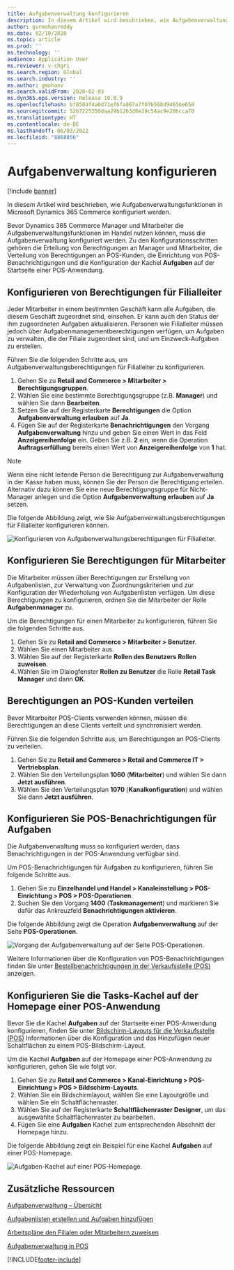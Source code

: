 ```yaml
---
title: Aufgabenverwaltung konfigurieren
description: In diesem Artikel wird beschrieben, wie Aufgabenverwaltungsfunktionen in Microsoft Dynamics 365 Commerce konfiguriert werden.
author: gvrmohanreddy
ms.date: 02/10/2020
ms.topic: article
ms.prod: ''
ms.technology: ''
audience: Application User
ms.reviewer: v-chgri
ms.search.region: Global
ms.search.industry: ''
ms.author: gmohanv
ms.search.validFrom: 2020-02-03
ms.dyn365.ops.version: Release 10.0.9
ms.openlocfilehash: bf8584f4a0d71ef6fa867a7f07b568d94656e650
ms.sourcegitcommit: 52b7225350daa29b1263d8e29c54ac9e20bcca70
ms.translationtype: HT
ms.contentlocale: de-DE
ms.lasthandoff: 06/03/2022
ms.locfileid: "8868856"
---
```

# <a name="configure-task-management"></a>Aufgabenverwaltung konfigurieren

[!include [banner](includes/banner.md)]

In diesem Artikel wird beschrieben, wie Aufgabenverwaltungsfunktionen in Microsoft Dynamics 365 Commerce konfiguriert werden.

Bevor Dynamics 365 Commerce Manager und Mitarbeiter die Aufgabenverwaltungsfunktionen im Handel nutzen können, muss die Aufgabenverwaltung konfiguriert werden. Zu den Konfigurationsschritten gehören die Erteilung von Berechtigungen an Manager und Mitarbeiter, die Verteilung von Berechtigungen an POS-Kunden, die Einrichtung von POS-Benachrichtigungen und die Konfiguration der Kachel **Aufgaben** auf der Startseite einer POS-Anwendung.

## <a name="configure-permissions-for-store-managers"></a>Konfigurieren von Berechtigungen für Filialleiter

Jeder Mitarbeiter in einem bestimmten Geschäft kann alle Aufgaben, die diesem Geschäft zugeordnet sind, einsehen. Er kann auch den Status der ihm zugeordneten Aufgaben aktualisieren. Personen wie Filialleiter müssen jedoch über Aufgabenmanagementberechtigungen verfügen, um Aufgaben zu verwalten, die der Filiale zugeordnet sind, und um Einzweck-Aufgaben zu erstellen.

Führen Sie die folgenden Schritte aus, um Aufgabenverwaltungsberechtigungen für Filialleiter zu konfigurieren.

1. Gehen Sie zu **Retail and Commerce \> Mitarbeiter \> Berechtigungsgruppen**.
1. Wählen Sie eine bestimmte Berechtigungsgruppe (z.B. **Manager**) und wählen Sie dann **Bearbeiten**.
1. Setzen Sie auf der Registerkarte **Berechtigungen** die Option **Aufgabenverwaltung erlauben** auf **Ja**.
1. Fügen Sie auf der Registerkarte **Benachrichtigungen** den Vorgang **Aufgabenverwaltung** hinzu und geben Sie einen Wert in das Feld **Anzeigereihenfolge** ein. Geben Sie z.B. **2** ein, wenn die Operation **Auftragserfüllung** bereits einen Wert von **Anzeigereihenfolge** von **1** hat.
    
> [!NOTE]
> Wenn eine nicht leitende Person die Berechtigung zur Aufgabenverwaltung in der Kasse haben muss, können Sie der Person die Berechtigung erteilen. Alternativ dazu können Sie eine neue Berechtigungsgruppe für Nicht-Manager anlegen und die Option **Aufgabenverwaltung erlauben** auf **Ja** setzen.

Die folgende Abbildung zeigt, wie Sie Aufgabenverwaltungsberechtigungen für Filialleiter konfigurieren können.

![Konfigurieren von Aufgabenverwaltungsberechtigungen für Filialleiter.](media/HQ-POS-Tasks-Notifications-User-Permission.png)

## <a name="configure-permissions-for-employees"></a>Konfigurieren Sie Berechtigungen für Mitarbeiter

Die Mitarbeiter müssen über Berechtigungen zur Erstellung von Aufgabenlisten, zur Verwaltung von Zuordnungskriterien und zur Konfiguration der Wiederholung von Aufgabenlisten verfügen. Um diese Berechtigungen zu konfigurieren, ordnen Sie die Mitarbeiter der Rolle **Aufgabenmanager** zu.

Um die Berechtigungen für einen Mitarbeiter zu konfigurieren, führen Sie die folgenden Schritte aus.

1. Gehen Sie zu **Retail and Commerce \> Mitarbeiter \> Benutzer**.
1. Wählen Sie einen Mitarbeiter aus.
1. Wählen Sie auf der Registerkarte **Rollen des Benutzers** **Rollen zuweisen**.
1. Wählen Sie im Dialogfenster **Rollen zu Benutzer** die Rolle **Retail Task Manager** und dann **OK**.

## <a name="distribute-permissions-to-pos-clients"></a>Berechtigungen an POS-Kunden verteilen

Bevor Mitarbeiter POS-Clients verwenden können, müssen die Berechtigungen an diese Clients verteilt und synchronisiert werden.

Führen Sie die folgenden Schritte aus, um Berechtigungen an POS-Clients zu verteilen.

1. Gehen Sie zu **Retail and Commerce \> Retail and Commerce IT \> Vertriebsplan**.
1. Wählen Sie den Verteilungsplan **1060** (**Mitarbeiter**) und wählen Sie dann **Jetzt ausführen**.
1. Wählen Sie den Verteilungsplan **1070** (**Kanalkonfiguration**) und wählen Sie dann **Jetzt ausführen**.

## <a name="configure-pos-notifications-for-tasks"></a>Konfigurieren Sie POS-Benachrichtigungen für Aufgaben

Die Aufgabenverwaltung muss so konfiguriert werden, dass Benachrichtigungen in der POS-Anwendung verfügbar sind.

Um POS-Benachrichtigungen für Aufgaben zu konfigurieren, führen Sie folgende Schritte aus.

1. Gehen Sie zu **Einzelhandel und Handel \> Kanaleinstellung \> POS-Einrichtung \> POS \> POS-Operationen**.
1. Suchen Sie den Vorgang **1400** (**Taskmanagement**) und markieren Sie dafür das Ankreuzfeld **Benachrichtigungen aktivieren**.

Die folgende Abbildung zeigt die Operation **Aufgabenverwaltung** auf der Seite **POS-Operationen**.

![Vorgang der Aufgabenverwaltung auf der Seite POS-Operationen.](media/HQ-POS-Tasks-Notifications.png)

Weitere Informationen über die Konfiguration von POS-Benachrichtigungen finden Sie unter [Bestellbenachrichtigungen in der Verkaufsstelle (POS)](notifications-pos.md) anzeigen.

## <a name="configure-the-tasks-tile-on-a-pos-application-home-page"></a>Konfigurieren Sie die Tasks-Kachel auf der Homepage einer POS-Anwendung

Bevor Sie die Kachel **Aufgaben** auf der Startseite einer POS-Anwendung konfigurieren, finden Sie unter [Bildschirm-Layouts für die Verkaufsstelle (POS)](pos-screen-layouts.md) Informationen über die Konfiguration und das Hinzufügen neuer Schaltflächen zu einem POS-Bildschirm-Layout.

Um die Kachel **Aufgaben** auf der Homepage einer POS-Anwendung zu konfigurieren, gehen Sie wie folgt vor.

1. Gehen Sie zu **Retail and Commerce \> Kanal-Einrichtung \> POS-Einrichtung \> POS \> Bildschirm-Layouts**.
1. Wählen Sie ein Bildschirmlayout, wählen Sie eine Layoutgröße und wählen Sie ein Schaltflächenraster.
1. Wählen Sie auf der Registerkarte **Schaltflächenraster** **Designer**, um das ausgewählte Schaltflächenraster zu bearbeiten.
1. Fügen Sie eine **Aufgaben** Kachel zum entsprechenden Abschnitt der Homepage hinzu.

Die folgende Abbildung zeigt ein Beispiel für eine Kachel **Aufgaben** auf einer POS-Homepage.

![Aufgaben-Kachel auf einer POS-Homepage.](media/POS-home-screen-tasks-button-image.png)

## <a name="additional-resources"></a>Zusätzliche Ressourcen

[Aufgabenverwaltung – Übersicht](task-mgmt-overview.md)

[Aufgabenlisten erstellen und Aufgaben hinzufügen](task-mgmt-create-lists.md)

[Arbeitspläne den Filialen oder Mitarbeitern zuweisen](task-mgmt-assign-lists.md)

[Aufgabenverwaltung in POS](task-mgmt-POS.md)


[!INCLUDE[footer-include](../includes/footer-banner.md)]
